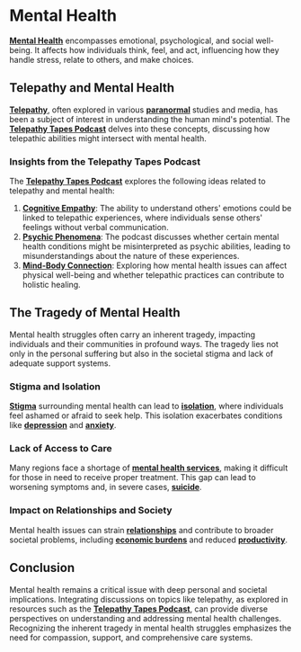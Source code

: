 # Mental Health

[**Mental Health**](MENTAL_HEALTH.md) encompasses emotional, psychological, and social well-being. It affects how individuals think, feel, and act, influencing how they handle stress, relate to others, and make choices.

## **Telepathy and Mental Health**

[**Telepathy**](../../joes_notes/TELEPATHY.md), often explored in various [**paranormal**](https://en.wikipedia.org/wiki/Paranormal) studies and media, has been a subject of interest in understanding the human mind's potential. The [**Telepathy Tapes Podcast**](https://thetelepathytapes.com/) delves into these concepts, discussing how telepathic abilities might intersect with mental health.

### Insights from the Telepathy Tapes Podcast

The [**Telepathy Tapes Podcast**](https://thetelepathytapes.com/) explores the following ideas related to telepathy and mental health:

1. [**Cognitive Empathy**](../../joes_notes/COGNITIVE_EMPATHY.md): The ability to understand others' emotions could be linked to telepathic experiences, where individuals sense others' feelings without verbal communication.
2. [**Psychic Phenomena**](../../joes_notes/PSYCHIC_PHENOMENA.md): The podcast discusses whether certain mental health conditions might be misinterpreted as psychic abilities, leading to misunderstandings about the nature of these experiences.
3. [**Mind-Body Connection**](../../joes_notes/MIND_BODY_CONNECTION.md): Exploring how mental health issues can affect physical well-being and whether telepathic practices can contribute to holistic healing.

## **The Tragedy of Mental Health**

Mental health struggles often carry an inherent tragedy, impacting individuals and their communities in profound ways. The tragedy lies not only in the personal suffering but also in the societal stigma and lack of adequate support systems.

### **Stigma and Isolation**

[**Stigma**](../../joes_notes/STIGMA.md) surrounding mental health can lead to [**isolation**](https://en.wikipedia.org/wiki/Social_isolation), where individuals feel ashamed or afraid to seek help. This isolation exacerbates conditions like [**depression**](https://en.wikipedia.org/wiki/Depression_\(mood\)) and [**anxiety**](https://en.wikipedia.org/wiki/Anxiety).

### **Lack of Access to Care**

Many regions face a shortage of [**mental health services**](../../joes_notes/MENTAL_HEALTH_SERVICES.md), making it difficult for those in need to receive proper treatment. This gap can lead to worsening symptoms and, in severe cases, [**suicide**](https://en.wikipedia.org/wiki/Suicide).

### **Impact on Relationships and Society**

Mental health issues can strain [**relationships**](../../joes_notes/RELATIONSHIPS.md) and contribute to broader societal problems, including [**economic burdens**](../../joes_notes/ECONOMIC_BURDEN.md) and reduced [**productivity**](../../joes_notes/PRODUCTIVITY.md).

## **Conclusion**

Mental health remains a critical issue with deep personal and societal implications. Integrating discussions on topics like telepathy, as explored in resources such as the [**Telepathy Tapes Podcast**](https://thetelepathytapes.com/), can provide diverse perspectives on understanding and addressing mental health challenges. Recognizing the inherent tragedy in mental health struggles emphasizes the need for compassion, support, and comprehensive care systems.
